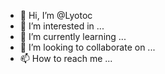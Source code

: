 - 👋 Hi, I’m @Lyotoc
- 👀 I’m interested in ...
- 🌱 I’m currently learning ...
- 💞️ I’m looking to collaborate on ...
- 📫 How to reach me ...

<!---
Lyotoc/Lyotoc is a ✨ special ✨ repository because its `README.md` (this file) appears on your GitHub profile.
You can click the Preview link to take a look at your changes.
--->
